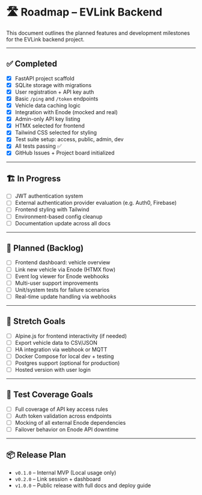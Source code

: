 # 🛣️ Roadmap – EVLink Backend

This document outlines the planned features and development milestones for the EVLink backend project.

---

## ✅ Completed

- [x] FastAPI project scaffold
- [x] SQLite storage with migrations
- [x] User registration + API key auth
- [x] Basic `/ping` and `/token` endpoints
- [x] Vehicle data caching logic
- [x] Integration with Enode (mocked and real)
- [x] Admin-only API key listing
- [x] HTMX selected for frontend
- [x] Tailwind CSS selected for styling
- [x] Test suite setup: access, public, admin, dev
- [x] All tests passing ✅
- [x] GitHub Issues + Project board initialized

---

## 🏗️ In Progress

- [ ] JWT authentication system
- [ ] External authentication provider evaluation (e.g. Auth0, Firebase)
- [ ] Frontend styling with Tailwind
- [ ] Environment-based config cleanup
- [ ] Documentation update across all docs

---

## 🧠 Planned (Backlog)

- [ ] Frontend dashboard: vehicle overview
- [ ] Link new vehicle via Enode (HTMX flow)
- [ ] Event log viewer for Enode webhooks
- [ ] Multi-user support improvements
- [ ] Unit/system tests for failure scenarios
- [ ] Real-time update handling via webhooks

---

## 🚨 Stretch Goals

- [ ] Alpine.js for frontend interactivity (if needed)
- [ ] Export vehicle data to CSV/JSON
- [ ] HA integration via webhook or MQTT
- [ ] Docker Compose for local dev + testing
- [ ] Postgres support (optional for production)
- [ ] Hosted version with user login

---

## 🧪 Test Coverage Goals

- [ ] Full coverage of API key access rules
- [ ] Auth token validation across endpoints
- [ ] Mocking of all external Enode dependencies
- [ ] Failover behavior on Enode API downtime

---

## 📦 Release Plan

- `v0.1.0` – Internal MVP (Local usage only)
- `v0.2.0` – Link session + dashboard
- `v1.0.0` – Public release with full docs and deploy guide
